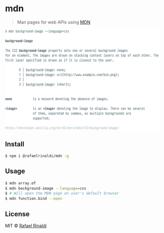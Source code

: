 [author]: http://rinaldi.io
[mdn]: https://developer.mozilla.org

# mdn

> Man pages for web APIs using [MDN][mdn]

![screenshot](screenshot.png)

## Install

```sh
$ npm i @rafaelrinaldi/mdn -g
```

## Usage

```sh
$ mdn array.of
$ mdn background-image --language=css
$ # Will open the MDN page on user's default browser
$ mdn function.bind --open
```

## License

MIT © [Rafael Rinaldi][author]
